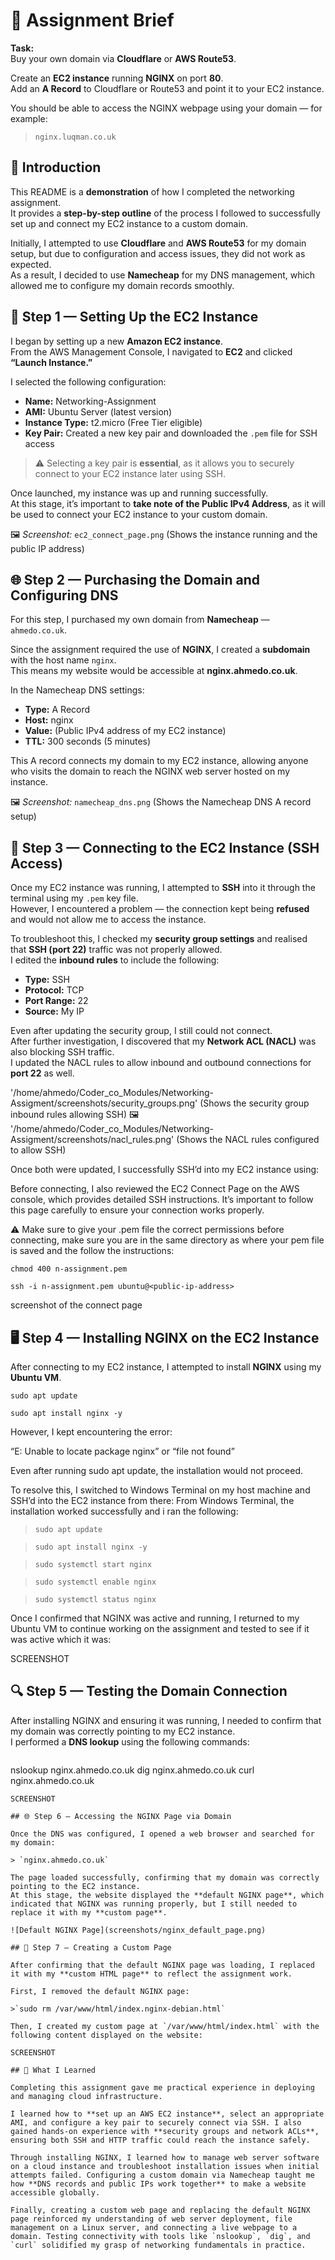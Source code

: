 # 🧾 Assignment Brief

**Task:**  
Buy your own domain via **Cloudflare** or **AWS Route53**.  

Create an **EC2 instance** running **NGINX** on port **80**.  
Add an **A Record** to Cloudflare or Route53 and point it to your EC2 instance.  

You should be able to access the NGINX webpage using your domain — for example:  
> `nginx.luqman.co.uk`

## 📘 Introduction

This README is a **demonstration** of how I completed the networking assignment.  
It provides a **step-by-step outline** of the process I followed to successfully set up and connect my EC2 instance to a custom domain.

Initially, I attempted to use **Cloudflare** and **AWS Route53** for my domain setup, but due to configuration and access issues, they did not work as expected.  
As a result, I decided to use **Namecheap** for my DNS management, which allowed me to configure my domain records smoothly.
## 🪩 Step 1 — Setting Up the EC2 Instance

I began by setting up a new **Amazon EC2 instance**.  
From the AWS Management Console, I navigated to **EC2** and clicked **“Launch Instance.”**

I selected the following configuration:
- **Name:** Networking-Assignment  
- **AMI:** Ubuntu Server (latest version)  
- **Instance Type:** t2.micro (Free Tier eligible)  
- **Key Pair:** Created a new key pair and downloaded the `.pem` file for SSH access  

> ⚠️ Selecting a key pair is **essential**, as it allows you to securely connect to your EC2 instance later using SSH.

Once launched, my instance was up and running successfully.  
At this stage, it’s important to **take note of the Public IPv4 Address**, as it will be used to connect your EC2 instance to your custom domain.

🖼️ *Screenshot:* `ec2_connect_page.png` (Shows the instance running and the public IP address)
## 🌐 Step 2 — Purchasing the Domain and Configuring DNS

For this step, I purchased my own domain from **Namecheap** — `ahmedo.co.uk`.  

Since the assignment required the use of **NGINX**, I created a **subdomain** with the host name `nginx`.  
This means my website would be accessible at **nginx.ahmedo.co.uk**.

In the Namecheap DNS settings:
- **Type:** A Record  
- **Host:** nginx  
- **Value:** (Public IPv4 address of my EC2 instance)  
- **TTL:** 300 seconds (5 minutes)  

This A record connects my domain to my EC2 instance, allowing anyone who visits the domain to reach the NGINX web server hosted on my instance.

🖼️ *Screenshot:* `namecheap_dns.png` (Shows the Namecheap DNS A record setup)

## 🔐 Step 3 — Connecting to the EC2 Instance (SSH Access)

Once my EC2 instance was running, I attempted to **SSH** into it through the terminal using my `.pem` key file.  
However, I encountered a problem — the connection kept being **refused** and would not allow me to access the instance.

To troubleshoot this, I checked my **security group settings** and realised that **SSH (port 22)** traffic was not properly allowed.  
I edited the **inbound rules** to include the following:

- **Type:** SSH  
- **Protocol:** TCP  
- **Port Range:** 22  
- **Source:** My IP  

Even after updating the security group, I still could not connect.  
After further investigation, I discovered that my **Network ACL (NACL)** was also blocking SSH traffic.  
I updated the NACL rules to allow inbound and outbound connections for **port 22** as well.  

'/home/ahmedo/Coder_co_Modules/Networking-Assigment/screenshots/security_groups.png' 
 (Shows the security group inbound rules allowing SSH)
🖼
'/home/ahmedo/Coder_co_Modules/Networking-Assigment/screenshots/nacl_rules.png' 
 (Shows the NACL rules configured to allow SSH)


Once both were updated, I successfully SSH’d into my EC2 instance using:

Before connecting, I also reviewed the EC2 Connect Page on the AWS console, which provides detailed SSH instructions.
It’s important to follow this page carefully to ensure your connection works properly.

⚠️  Make sure to give your .pem file the correct permissions before connecting, make sure you are in the same directory as where your pem file is saved and the follow the instructions:

`chmod 400 n-assignment.pem`

`ssh -i n-assignment.pem ubuntu@<public-ip-address>`

screenshot of the connect page

## 🖥️ Step 4 — Installing NGINX on the EC2 Instance

After connecting to my EC2 instance, I attempted to install **NGINX** using my **Ubuntu VM**. 

`sudo apt update`

`sudo apt install nginx -y`

However, I kept encountering the error:

“E: Unable to locate package nginx”
or “file not found”

Even after running sudo apt update, the installation would not proceed.

To resolve this, I switched to Windows Terminal on my host machine and SSH’d into the EC2 instance from there:
From Windows Terminal, the installation worked successfully and i ran the following:

>`sudo apt update`

>`sudo apt install nginx -y`

>`sudo systemctl start nginx`

>`sudo systemctl enable nginx`

>`sudo systemctl status nginx`

Once I confirmed that NGINX was active and running, I returned to my Ubuntu VM to continue working on the assignment and tested to see if it was active which it was:

SCREENSHOT

## 🔍 Step 5 — Testing the Domain Connection

After installing NGINX and ensuring it was running, I needed to confirm that my domain was correctly pointing to my EC2 instance.  
I performed a **DNS lookup** using the following commands:

>```bash
nslookup nginx.ahmedo.co.uk
dig nginx.ahmedo.co.uk
curl nginx.ahmedo.co.uk
```
SCREENSHOT

## 🌐 Step 6 — Accessing the NGINX Page via Domain

Once the DNS was configured, I opened a web browser and searched for my domain:

> `nginx.ahmedo.co.uk`

The page loaded successfully, confirming that my domain was correctly pointing to the EC2 instance.  
At this stage, the website displayed the **default NGINX page**, which indicated that NGINX was running properly, but I still needed to replace it with my **custom page**.

![Default NGINX Page](screenshots/nginx_default_page.png)

## 🎨 Step 7 — Creating a Custom Page

After confirming that the default NGINX page was loading, I replaced it with my **custom HTML page** to reflect the assignment work.

First, I removed the default NGINX page:

>`sudo rm /var/www/html/index.nginx-debian.html`

Then, I created my custom page at `/var/www/html/index.html` with the following content displayed on the website:

SCREENSHOT

## 🧠 What I Learned

Completing this assignment gave me practical experience in deploying and managing cloud infrastructure.  

I learned how to **set up an AWS EC2 instance**, select an appropriate AMI, and configure a key pair to securely connect via SSH. I also gained hands-on experience with **security groups and network ACLs**, ensuring both SSH and HTTP traffic could reach the instance safely.  

Through installing NGINX, I learned how to manage web server software on a cloud instance and troubleshoot installation issues when initial attempts failed. Configuring a custom domain via Namecheap taught me how **DNS records and public IPs work together** to make a website accessible globally.  

Finally, creating a custom web page and replacing the default NGINX page reinforced my understanding of web server deployment, file management on a Linux server, and connecting a live webpage to a domain. Testing connectivity with tools like `nslookup`, `dig`, and `curl` solidified my grasp of networking fundamentals in practice.

